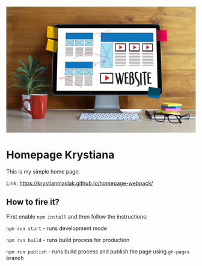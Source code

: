 ![cover](./github/cover.jpg)

# Homepage Krystiana

This is my simple home page.

Link: https://krystianmaslak.github.io/homepage-webpack/

## How to fire it?

First enable `npm install` and then follow the instructions:

`npm run start` - runs development mode

`npm run build` - runs build process for production

`npm run publish` - runs build process and publish the page using `gh-pages` branch

